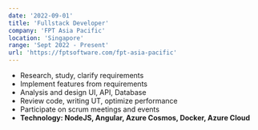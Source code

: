```yaml
---
date: '2022-09-01'
title: 'Fullstack Developer'
company: 'FPT Asia Pacific'
location: 'Singapore'
range: 'Sept 2022 - Present'
url: 'https://fptsoftware.com/fpt-asia-pacific'
---
```


- Research, study, clarify requirements
- Implement features from requirements
- Analysis and design UI, API, Database
- Review code, writing UT, optimize performance
- Participate on scrum meetings and events
- **Technology: NodeJS, Angular, Azure Cosmos, Docker, Azure Cloud**
